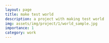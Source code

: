 ```yaml
---
layout: page
title: make test world
description: a project with making test world
img: assets/img/project/1/world_sample.jpg
importance: 1
category: work
---
```


